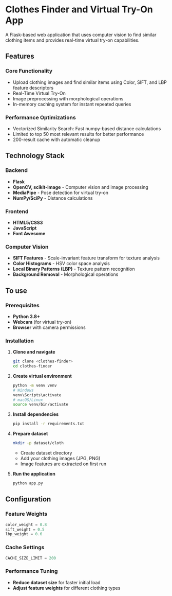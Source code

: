# Clothes Finder and Virtual Try-On App

A Flask-based web application that uses  computer vision to find similar clothing items and provides real-time virtual try-on capabilities.

## Features

### Core Functionality
- Upload clothing images and find similar items using Color, SIFT, and LBP feature descriptors
- Real-Time Virtual Try-On
- Image preprocessing with morphological operations
- In-memory caching system for instant repeated queries



### Performance Optimizations
- Vectorized Similarity Search: Fast numpy-based distance calculations
- Limited to top 50 most relevant results for better performance
- 200-result cache with automatic cleanup

## Technology Stack

### Backend
- **Flask** 
- **OpenCV, scikit-image** - Computer vision and image processing
- **MediaPipe** - Pose detection for virtual try-on
- **NumPy/SciPy** - Distance calculations

### Frontend
- **HTML5/CSS3**
- **JavaScript**
- **Font Awesome** 

### Computer Vision
- **SIFT Features** - Scale-invariant feature transform for texture analysis
- **Color Histograms** - HSV color space analysis
- **Local Binary Patterns (LBP)** - Texture pattern recognition
- **Background Removal** - Morphological operations


## To use

### Prerequisites
- **Python 3.8+**
- **Webcam** (for virtual try-on)
- **Browser** with camera permissions

### Installation

1. **Clone and navigate**
   ```bash
   git clone <clothes-finder>
   cd clothes-finder
   ```

2. **Create virtual environment**
   ```bash
   python -m venv venv
   # Windows
   venv\Scripts\activate
   # macOS/Linux
   source venv/bin/activate
   ```

3. **Install dependencies**
   ```bash
   pip install -r requirements.txt
   ```

4. **Prepare dataset**
   ```bash
   mkdir -p dataset/cloth
   ```
   - Create dataset directory
   - Add your clothing images (JPG, PNG)
   - Image features are extracted on first run

5. **Run the application**
   ```bash
   python app.py
   ```


## Configuration

### Feature Weights 
```python
color_weight = 0.8 
sift_weight = 0.5    
lbp_weight = 0.6     
```

### Cache Settings
```python
CACHE_SIZE_LIMIT = 200 
```

### Performance Tuning
- **Reduce dataset size** for faster initial load
- **Adjust feature weights** for different clothing types